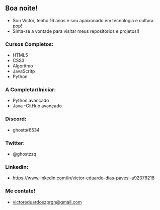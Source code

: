  <h2>Boa noite!</h2>


- Sou Victor, tenho 16 anos e sou apaixonado em tecnologia e cultura pop!
- Sinta-se a vontade para visitar meus repositórios e projetos!!


<h3> Cursos Completos:</h3>

- HTML5 
- CSS3 
- Algoritmo
- JavaScritp
- Python 

<h3>A Completar/Iniciar:</h3>

- Python avançado
- Java
-GitHub avançado


 <h3>Discord:</h3>
 
- ghostt#6534

 <h3>Twitter:</h3>
 
 - @ghostzzq

<h3>Linkedin:</h3>

- https://www.linkedin.com/in/victor-eduardo-dias-pavesi-a92376218
 
 
 <h3>Me contate! </h3>
 
 - victoreduardoszprgn@gmail.com

<!---
ghosttzz/ghosttzz is a ✨ special ✨ repository because its `README.md` (this file) appears on your GitHub profile.
You can click the Preview link to take a look at your changes.
--->

